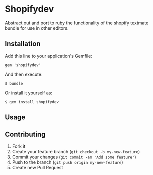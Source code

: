 # Shopifydev

Abstract out and port to ruby the functionality of the shopify textmate bundle for use in other editors.

## Installation

Add this line to your application's Gemfile:

    gem 'shopifydev'

And then execute:

    $ bundle

Or install it yourself as:

    $ gem install shopifydev

## Usage


## Contributing

1. Fork it
2. Create your feature branch (`git checkout -b my-new-feature`)
3. Commit your changes (`git commit -am 'Add some feature'`)
4. Push to the branch (`git push origin my-new-feature`)
5. Create new Pull Request
